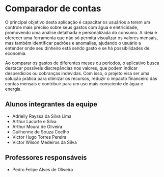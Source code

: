 # Comparador de contas

O principal objetivo desta aplicação é capacitar os usuários a terem um controle mais preciso sobre seus gastos com água e eletricidade, promovendo uma análise detalhada e personalizada do consumo. A ideia é oferecer uma ferramenta que não só permita visualizar os valores mensais, mas também identificar padrões e anomalias, ajudando o usuário a entender onde seu dinheiro está sendo gasto e se há possibilidades de economia.

Ao comparar os gastos de diferentes meses ou períodos, o aplicativo busca destacar possíveis discrepâncias nos valores, que podem indicar desperdícios ou cobranças indevidas. Com isso, o projeto visa ser uma solução prática para otimizar os recursos, reduzir o impacto financeiro das contas mensais e contribuir para um uso mais consciente de água e energia.

## Alunos integrantes da equipe

* Adrielly Rayssa da Silva Lima
* Arthur Lacorte e Silva
* Arthur Moura de Oliveira
* Guilherme de Souza Coelho
* Victor Hugo Torres Pereira
* Victor Wilson Medeiros da Silva
  
## Professores responsáveis

* Pedro Felipe Alves de Oliveira
  
<!-- Instruções de utilização -->

<!-- Assim que a primeira versão do sistema estiver disponível, deverá complementar com as instruções de utilização. Descreva como instalar eventuais dependências e como executar a aplicação. -->
